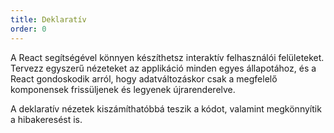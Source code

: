 ```yaml
---
title: Deklaratív
order: 0
---
```


A React segítségével könnyen készíthetsz interaktív felhasználói felületeket. Tervezz egyszerű nézeteket az applikáció minden egyes állapotához, és a React gondoskodik arról, hogy adatváltozáskor csak a megfelelő komponensek frissüljenek és legyenek újrarenderelve.

A deklaratív nézetek kiszámíthatóbbá teszik a kódot, valamint megkönnyítik a hibakeresést is.
